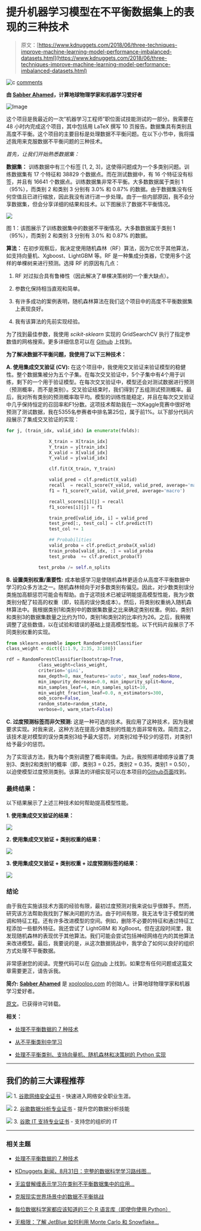 # 提升机器学习模型在不平衡数据集上的表现的三种技术

> 原文：[https://www.kdnuggets.com/2018/06/three-techniques-improve-machine-learning-model-performance-imbalanced-datasets.html](https://www.kdnuggets.com/2018/06/three-techniques-improve-machine-learning-model-performance-imbalanced-datasets.html)

![c](../Images/3d9c022da2d331bb56691a9617b91b90.png) [comments](#comments)

**由 [Sabber Ahamed](https://www.linkedin.com/in/sabber-ahamed/)，计算地球物理学家和机器学习爱好者**

![Image](../Images/d95931c8777822e1ce4b0bdff0d5f216.png)

这个项目是我最近的一次“机器学习工程师”职位面试技能测试的一部分。我需要在 48 小时内完成这个项目，其中包括用 LaTeX 撰写 10 页报告。数据集具有类别且高度不平衡。这个项目的主要目标是处理数据不平衡问题。在以下小节中，我将描述我用来克服数据不平衡问题的三种技术。

*首先，让我们开始熟悉数据集：*

**数据集：** 训练数据中有三个标签 [1, 2, 3]，这使得问题成为一个多类别问题。训练数据集有 17 个特征和 38829 个数据点。而在测试数据中，有 16 个特征没有标签，并且有 16641 个数据点。训练数据集非常不平衡。大多数数据属于类别 1（95%），而类别 2 和类别 3 分别有 3.0% 和 0.87% 的数据。由于数据集没有任何空值且已进行缩放，因此我没有进行进一步处理。由于一些内部原因，我不会分享数据集，但会分享详细的结果和技术。以下图展示了数据不平衡情况。

![](../Images/0dd80c79593879c874f341bf5cc91ca6.png)

图 1：该图展示了训练数据集中的数据不平衡情况。大多数数据属于类别 1（95%），而类别 2 和类别 3 分别有 3.0% 和 0.87% 的数据。

**算法：** 在初步观察后，我决定使用随机森林（RF）算法，因为它优于其他算法，如支持向量机、Xgboost、LightGBM 等。RF 是一种集成分类器，它使用多个这样的单棵树来进行预测。选择 RF 的原因有几点：

1.  RF 对过拟合具有鲁棒性（因此解决了单棵决策树的一个重大缺点）。

1.  参数化保持相当直观和简单。

1.  有许多成功的案例表明，随机森林算法在我们这个项目中的高度不平衡数据集上表现良好。

1.  我有该算法的先前实现经验。

为了找到最佳参数，我使用 *scikit-sklearn* 实现的 GridSearchCV 执行了指定参数值的网格搜索。更多详细信息可以在 [Github](https://github.com/msahamed/handle_imabalnce_class) 上找到。

**为了解决数据不平衡问题，我使用了以下三种技术：**

**A. 使用集成交叉验证 (CV):** 在这个项目中，我使用交叉验证来验证模型的稳健性。整个数据集被分为五个子集。在每次交叉验证中，5个子集中有4个用于训练，剩下的一个用于验证模型。在每次交叉验证中，模型还会对测试数据进行预测（预测概率，而不是类别）。交叉验证结束时，我们得到了五组测试预测概率。最后，我对所有类别的预测概率取平均。模型的训练性能稳定，并且在每次交叉验证中几乎保持恒定的召回率和F1分数。这项技术帮助我在一次Kaggle竞赛中很好地预测了测试数据，我在5355名参赛者中排名第25位，属于前1%。以下部分代码片段展示了集成交叉验证的实现：

```py
for j, (train_idx, valid_idx) in enumerate(folds):

                X_train = X[train_idx]
                Y_train = y[train_idx]
                X_valid = X[valid_idx]
                Y_valid = y[valid_idx]

                clf.fit(X_train, Y_train)

                valid_pred = clf.predict(X_valid)
                recall  = recall_score(Y_valid, valid_pred, average='macro')
                f1 = f1_score(Y_valid, valid_pred, average='macro')

                recall_scores[i][j] = recall
                f1_scores[i][j] = f1

                train_pred[valid_idx, i] = valid_pred
                test_pred[:, test_col] = clf.predict(T)
                test_col += 1

                ## Probabilities
                valid_proba = clf.predict_proba(X_valid)
                train_proba[valid_idx, :] = valid_proba
                test_proba  += clf.predict_proba(T)

            test_proba /= self.n_splits
```

**B. 设置类别权重/重要性:** 成本敏感学习是使随机森林更适合从高度不平衡数据中学习的众多方法之一。随机森林倾向于对多数类别有偏见。因此，对少数类别误分类施加高额惩罚可能会有帮助。由于这项技术已被证明能提高模型性能，我为少数类别分配了较高的权重（即，较高的误分类成本）。然后，将类别权重纳入随机森林算法中。我根据类别1和类别中的数据集数量之比来确定类别权重。例如，类别1和类别3的数据集数量之比约为110，类别1和类别2的比率约为26。之后，我稍微调整了这些数值，以在试验和错误的基础上提高模型性能。以下代码片段展示了不同类别权重的实现。

```py
from sklearn.ensemble import RandomForestClassifier
class_weight = dict({1:1.9, 2:35, 3:180})

rdf = RandomForestClassifier(bootstrap=True,
            class_weight=class_weight, 
            criterion='gini',
            max_depth=8, max_features='auto', max_leaf_nodes=None,
            min_impurity_decrease=0.0, min_impurity_split=None,
            min_samples_leaf=4, min_samples_split=10,
            min_weight_fraction_leaf=0.0, n_estimators=300,
            oob_score=False,
            random_state=random_state,
            verbose=0, warm_start=False)
```

**C. 过度预测标签而非欠预测:** 这是一种可选的技术。我应用了这种技术，因为我被要求实现。对我来说，这种方法在提高少数类别的性能方面非常有效。简而言之，该技术是对模型的误分类类别3给予最大惩罚，对类别2给予较少的惩罚，对类别1给予最少的惩罚。

为了实现该方法，我为每个类别调整了概率阈值。为此，我按照递增顺序设置了类别3、类别2和类别1的概率（即，类别3 = 0.25，类别2 = 0.35，类别1 = 0.50），以迫使模型过度预测类别。该算法的详细实现可以在本项目的[Github页面](https://github.com/msahamed/handle_imabalnce_class)找到。

### 最终结果：

以下结果展示了上述三种技术如何帮助提高模型性能。

**1. 使用集成交叉验证的结果：**

![](../Images/7e6e91a0261e4ccef8b4c66c382c4743.png)

**2. 使用集成交叉验证 + 类别权重的结果：**

![](../Images/f9b62acb4bcfb59d2baa192d99f976c6.png)

**3\. 使用集成交叉验证 + 类别权重 + 过度预测标签的结果：**

![](../Images/d1a9e45d40d5bfdb074b638f74d497e3.png)

### **结论**

由于我在实施该技术方面的经验有限，最初过度预测对我来说似乎很棘手。然而，研究该方法帮助我找到了解决问题的方法。由于时间有限，我无法专注于模型的微调和特征工程。还有许多改进模型的空间。例如，删除不必要的特征和通过特征工程添加一些额外特征。我还尝试了 LightGBM 和 XgBoost。但在这段时间里，我发现随机森林的表现优于其他算法。我们可能会尝试包括神经网络在内的其他算法来改进模型。最后，我要说的是，从这次数据挑战中，我学会了如何以良好的组织方式处理不平衡数据。

非常感谢您的阅读。完整代码可以在 [Github](https://github.com/msahamed/handle_imabalnce_class) 上找到。如果您有任何问题或这篇文章需要更正，请告诉我。

**简介: [Sabber Ahamed](https://www.linkedin.com/in/sabber-ahamed/)** 是 [xoolooloo.com](https://www.xoolooloo.com/) 的创始人。计算地球物理学家和机器学习爱好者。

[原文](https://medium.com/@sabber/working-with-highly-imbalanced-datasets-in-machine-learning-projects-c70c5f2a7b16)。已获得许可转载。

**相关：**

+   [处理不平衡数据的 7 种技术](/2017/06/7-techniques-handle-imbalanced-data.html)

+   [从不平衡类别中学习](/2016/08/learning-from-imbalanced-classes.html)

+   [处理不平衡类别、支持向量机、随机森林和决策树的 Python 实现](/2016/04/unbalanced-classes-svm-random-forests-python.html)

* * *

## 我们的前三大课程推荐

![](../Images/0244c01ba9267c002ef39d4907e0b8fb.png) 1\. [谷歌网络安全证书](https://www.kdnuggets.com/google-cybersecurity) - 快速进入网络安全职业生涯。

![](../Images/e225c49c3c91745821c8c0368bf04711.png) 2\. [谷歌数据分析专业证书](https://www.kdnuggets.com/google-data-analytics) - 提升您的数据分析技能

![](../Images/0244c01ba9267c002ef39d4907e0b8fb.png) 3\. [谷歌 IT 支持专业证书](https://www.kdnuggets.com/google-itsupport) - 支持您的组织的 IT

* * *

### 相关主题

+   [处理不平衡数据的 7 种技术](https://www.kdnuggets.com/2017/06/7-techniques-handle-imbalanced-data.html)

+   [KDnuggets 新闻，8月31日：完整的数据科学学习路线图…](https://www.kdnuggets.com/2022/n35.html)

+   [无监督解缠表示学习在类别不平衡数据集中的应用…](https://www.kdnuggets.com/2023/01/unsupervised-disentangled-representation-learning-class-imbalanced-dataset-elastic-infogan.html)

+   [克服现实世界场景中的数据不平衡挑战](https://www.kdnuggets.com/2023/07/overcoming-imbalanced-data-challenges-realworld-scenarios.html)

+   [每位数据科学家都应该知道的三个 R 语言库（即使你使用 Python）](https://www.kdnuggets.com/2021/12/three-r-libraries-every-data-scientist-know-even-python.html)

+   [无极限：了解 JetBlue 如何利用 Monte Carlo 和 Snowflake…](https://www.kdnuggets.com/2022/12/monte-carlo-jetblue-snowflake-build-trust-improve-model-accuracy.html)

